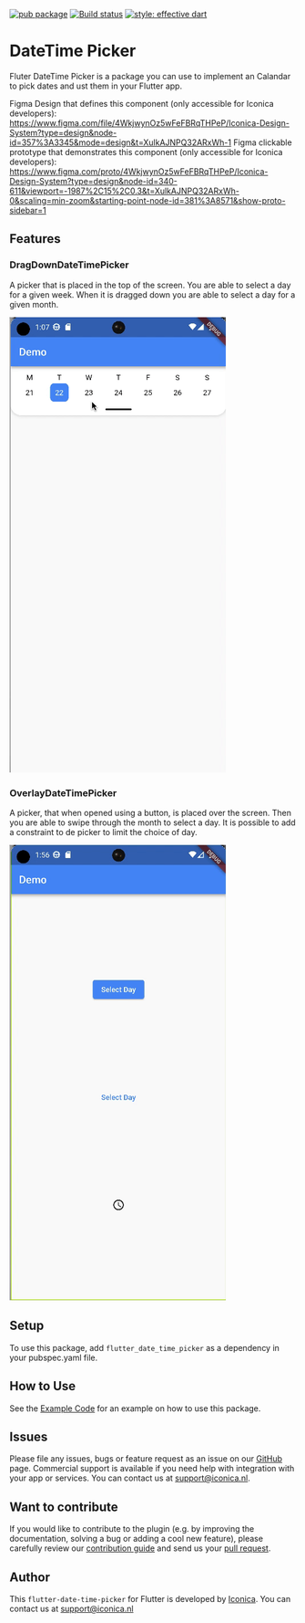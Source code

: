 [![pub package](https://img.shields.io/pub/v/flutter_date_time_picker.svg)](https://github.com/Iconica-Development) [![Build status](https://img.shields.io/github/workflow/status/Iconica-Development/flutter_date_time_picker/CI)](https://github.com/Iconica-Development/flutter_date_time_picker/actions/new) [![style: effective dart](https://img.shields.io/badge/style-effective_dart-40c4ff.svg)](https://github.com/tenhobi/effective_dart) 

# DateTime Picker

Fluter DateTime Picker is a package you can use to implement an Calandar to pick dates and ust them in your Flutter app.

Figma Design that defines this component (only accessible for Iconica developers): https://www.figma.com/file/4WkjwynOz5wFeFBRqTHPeP/Iconica-Design-System?type=design&node-id=357%3A3345&mode=design&t=XulkAJNPQ32ARxWh-1
Figma clickable prototype that demonstrates this component (only accessible for Iconica developers): https://www.figma.com/proto/4WkjwynOz5wFeFBRqTHPeP/Iconica-Design-System?type=design&node-id=340-611&viewport=-1987%2C15%2C0.3&t=XulkAJNPQ32ARxWh-0&scaling=min-zoom&starting-point-node-id=381%3A8571&show-proto-sidebar=1

## Features

### DragDownDateTimePicker

A picker that is placed in the top of the screen.
You are able to select a day for a given week.
When it is dragged down you are able to select a day for a given month.

![Dragdown date time picker GIF](dropdown_date_time_picker.gif)

### OverlayDateTimePicker

A picker, that when opened using a button, is placed over the screen.
Then you are able to swipe through the month to select a day.
It is possible to add a constraint to de picker to limit the choice of day.

![Overlay date time picker GIF](overlay_date_time_picker.gif)

## Setup

To use this package, add `flutter_date_time_picker` as a dependency in your pubspec.yaml file.

## How to Use

See the [Example Code](example/lib/main.dart) for an example on how to use this package.

## Issues

Please file any issues, bugs or feature request as an issue on our [GitHub](https://github.com/Iconica-Development/flutter_date_time_picker/pulls) page. Commercial support is available if you need help with integration with your app or services. You can contact us at [support@iconica.nl](mailto:support@iconica.nl).

## Want to contribute

If you would like to contribute to the plugin (e.g. by improving the documentation, solving a bug or adding a cool new feature), please carefully review our [contribution guide](./CONTRIBUTING.md) and send us your [pull request](https://github.com/Iconica-Development/flutter_date_time_picker/pulls).

## Author

This `flutter-date-time-picker` for Flutter is developed by [Iconica](https://iconica.nl). You can contact us at <support@iconica.nl>

